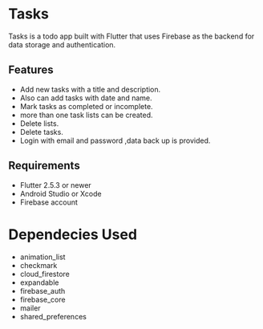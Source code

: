 # Tasks

Tasks is a todo app built with Flutter that uses Firebase as the backend for data storage and authentication.

## Features

- Add new tasks with a title and description.
- Also can add tasks with date and name.
- Mark tasks as completed or incomplete.
- more than one task lists can be created.
- Delete lists.
- Delete tasks.
- Login with email and password ,data back up is provided.


## Requirements

- Flutter 2.5.3 or newer
- Android Studio or Xcode
- Firebase account

# Dependecies Used

- animation_list
- checkmark
- cloud_firestore
- expandable
- firebase_auth
- firebase_core
- mailer
- shared_preferences
